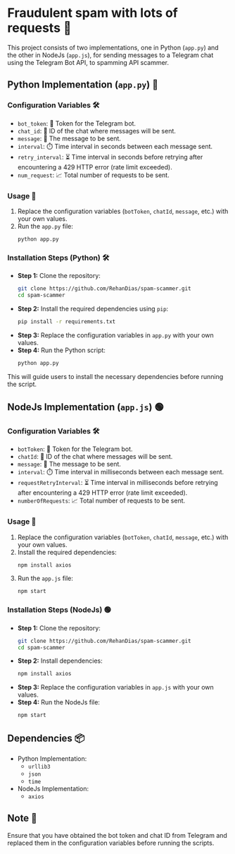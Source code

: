 
# Fraudulent spam with lots of requests 📩

This project consists of two implementations, one in Python (`app.py`) and the other in NodeJs (`app.js`), for sending messages to a Telegram chat using the Telegram Bot API, to spamming API scammer.

## Python Implementation (`app.py`) 🐍

### Configuration Variables 🛠️
- `bot_token`: 🤖 Token for the Telegram bot.
- `chat_id`: 💬 ID of the chat where messages will be sent.
- `message`: 📝 The message to be sent.
- `interval`: ⏱️ Time interval in seconds between each message sent.
- `retry_interval`: ⏳ Time interval in seconds before retrying after encountering a 429 HTTP error (rate limit exceeded).
- `num_request`: 📈 Total number of requests to be sent.

### Usage 🚀
1. Replace the configuration variables (`botToken`, `chatId`, `message`, etc.) with your own values.
2. Run the `app.py` file:
   ```bash
   python app.py
   ```

### Installation Steps (Python) 🛠️
- **Step 1:** Clone the repository:
  ```bash
  git clone https://github.com/RehanDias/spam-scammer.git
  cd spam-scammer
  ```
- **Step 2:** Install the required dependencies using `pip`:
  ```bash
  pip install -r requirements.txt
  ```
- **Step 3:** Replace the configuration variables in `app.py` with your own values.
- **Step 4:** Run the Python script:
  ```bash
  python app.py
  ```
This will guide users to install the necessary dependencies before running the script.
## NodeJs Implementation (`app.js`) 🟢

### Configuration Variables 🛠️
- `botToken`: 🤖 Token for the Telegram bot.
- `chatId`: 💬 ID of the chat where messages will be sent.
- `message`: 📝 The message to be sent.
- `interval`: ⏱️ Time interval in milliseconds between each message sent.
- `requestRetryInterval`: ⏳ Time interval in milliseconds before retrying after encountering a 429 HTTP error (rate limit exceeded).
- `numberOfRequests`: 📈 Total number of requests to be sent.

### Usage 🚀
1. Replace the configuration variables (`botToken`, `chatId`, `message`, etc.) with your own values.
2. Install the required dependencies:
   ```bash
   npm install axios
   ```
3. Run the `app.js` file:
   ```bash
   npm start
   ```

### Installation Steps (NodeJs) 🟢
- **Step 1:** Clone the repository:
  ```bash
  git clone https://github.com/RehanDias/spam-scammer.git
  cd spam-scammer
  ```
- **Step 2:** Install dependencies:
  ```bash
  npm install axios
  ```
- **Step 3:** Replace the configuration variables in `app.js` with your own values.
- **Step 4:** Run the NodeJs file:
  ```bash
  npm start
  ```

## Dependencies 📦
- Python Implementation:
  - `urllib3`
  - `json`
  - `time`
- NodeJs Implementation:
  - `axios`

## Note 📝
Ensure that you have obtained the bot token and chat ID from Telegram and replaced them in the configuration variables before running the scripts.

